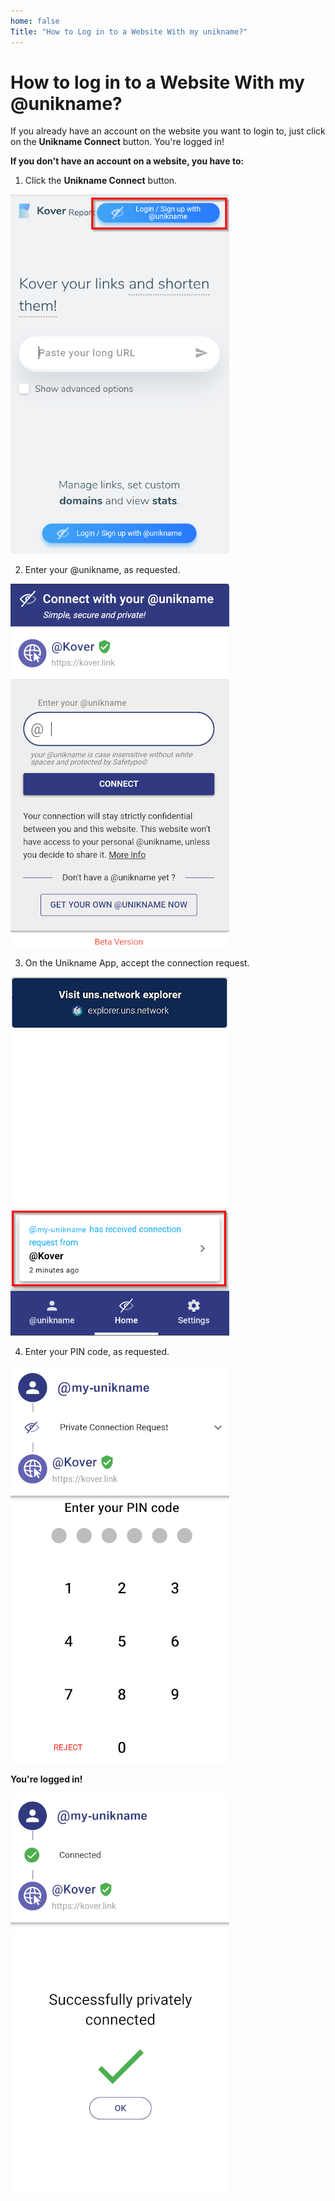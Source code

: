 ```yaml
---
home: false
Title: "How to Log in to a Website With my unikname?"
---
```


# How to log in to a Website With my @unikname?

If you already have an account on the website you want to login to, just click on the **Unikname Connect** button.
You're logged in!

**If you don't have an account on a website, you have to:** 

 1. Click the  **Unikname Connect** button.
 
 <copyscreen caption="First-time sign-up on kover.link websiteMon image" >![1.ConnectWebsite](./images/1.ConnectWebsite.png)</copyscreen>

2. Enter your @unikname, as requested.

<copyscreen>![2.ConnectWebsite](./images/2.ConnectWebsite.png)</copyscreen>

3. On the Unikname App, accept the connection request.

<copyscreen>![3.ConnectWebsite](./images/3.ConnectWebsite.png)</copyscreen>

4. Enter your PIN code, as requested. 

<copyscreen>![5.ConnectWebsite](./images/5.ConnectWebsite.png)</copyscreen>

**You're logged in!**

<copyscreen>![6.ConnectWebsite](./images/6.ConnectWebsite.png)</copyscreen>
